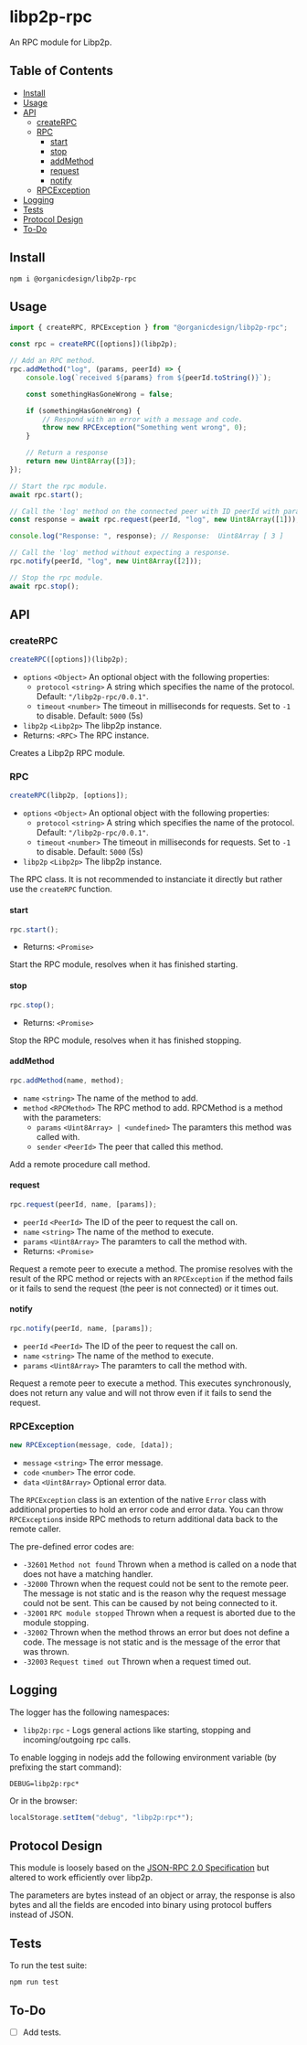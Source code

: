 # libp2p-rpc

An RPC module for Libp2p.

## Table of Contents

- [Install](#install)
- [Usage](#usage)
- [API](#api)
  - [createRPC](#createrpc)
  - [RPC](#rpc)
    - [start](#start)
    - [stop](#stop)
    - [addMethod](#addmethod)
    - [request](#request)
    - [notify](#notify)
  - [RPCException](#rpcexception)
- [Logging](#logging)
- [Tests](#tests)
- [Protocol Design](#protocol-design)
- [To-Do](#to-do)

## Install

```
npm i @organicdesign/libp2p-rpc
```

## Usage

```javascript
import { createRPC, RPCException } from "@organicdesign/libp2p-rpc";

const rpc = createRPC([options])(libp2p);

// Add an RPC method.
rpc.addMethod("log", (params, peerId) => {
	console.log(`received ${params} from ${peerId.toString()}`);

	const somethingHasGoneWrong = false;

	if (somethingHasGoneWrong) {
		// Respond with an error with a message and code.
		throw new RPCException("Something went wrong", 0);
	}

	// Return a response
	return new Uint8Array([3]);
});

// Start the rpc module.
await rpc.start();

// Call the 'log' method on the connected peer with ID peerId with parameter.
const response = await rpc.request(peerId, "log", new Uint8Array([1]));

console.log("Response: ", response); // Response:  Uint8Array [ 3 ]

// Call the 'log' method without expecting a response.
rpc.notify(peerId, "log", new Uint8Array([2]));

// Stop the rpc module.
await rpc.stop();
```

## API

### createRPC

```javascript
createRPC([options])(libp2p);
```

- `options` `<Object>` An optional object with the following properties:
  - `protocol` `<string>` A string which specifies the name of the protocol. Default: `"/libp2p-rpc/0.0.1"`.
  - `timeout` `<number>` The timeout in milliseconds for requests. Set to `-1` to disable. Default: `5000` (5s)
- `libp2p` `<Libp2p>` The libp2p instance.
- Returns: `<RPC>` The RPC instance.

Creates a Libp2p RPC module.

### RPC

```javascript
createRPC(libp2p, [options]);
```

- `options` `<Object>` An optional object with the following properties:
  - `protocol` `<string>` A string which specifies the name of the protocol. Default: `"/libp2p-rpc/0.0.1"`.
  - `timeout` `<number>` The timeout in milliseconds for requests. Set to `-1` to disable. Default: `5000` (5s)
- `libp2p` `<Libp2p>` The libp2p instance.

The RPC class. It is not recommended to instanciate it directly but rather use the `createRPC` function.

#### start

```javascript
rpc.start();
```

- Returns: `<Promise>`

Start the RPC module, resolves when it has finished starting.

#### stop

```javascript
rpc.stop();
```

- Returns: `<Promise>`

Stop the RPC module, resolves when it has finished stopping.

#### addMethod

```javascript
rpc.addMethod(name, method);
```

- `name` `<string>` The name of the method to add.
- `method` `<RPCMethod>` The RPC method to add. RPCMethod is a method with the parameters:
  - `params` `<Uint8Array> | <undefined>` The paramters this method was called with.
  - `sender` `<PeerId>` The peer that called this method.

Add a remote procedure call method.

#### request

```javascript
rpc.request(peerId, name, [params]);
```

- `peerId` `<PeerId>` The ID of the peer to request the call on.
- `name` `<string>` The name of the method to execute.
- `params` `<Uint8Array>` The paramters to call the method with.
- Returns: `<Promise>`

Request a remote peer to execute a method. The promise resolves with the result of the RPC method or rejects with an `RPCException` if the method fails or it fails to send the request (the peer is not connected) or it times out.

#### notify

```javascript
rpc.notify(peerId, name, [params]);
```

- `peerId` `<PeerId>` The ID of the peer to request the call on.
- `name` `<string>` The name of the method to execute.
- `params` `<Uint8Array>` The paramters to call the method with.

Request a remote peer to execute a method. This executes synchronously, does not return any value and will not throw even if it fails to send the request.

### RPCException

```javascript
new RPCException(message, code, [data]);
```

- `message` `<string>` The error message.
- `code` `<number>` The error code.
- `data` `<Uint8Array>` Optional error data.

The `RPCException` class is an extention of the native `Error` class with additional properties to hold an error code and error data. You can throw `RPCException`s inside RPC methods to return additional data back to the remote caller.

The pre-defined error codes are:

- `-32601` `Method not found` Thrown when a method is called on a node that does not have a matching handler.
- `-32000` Thrown when the request could not be sent to the remote peer. The message is not static and is the reason why the request message could not be sent. This can be caused by not being connected to it.
- `-32001` `RPC module stopped` Thrown when a request is aborted due to the module stopping.
- `-32002` Thrown when the method throws an error but does not define a code. The message is not static and is the message of the error that was thrown.
- `-32003` `Request timed out` Thrown when a request timed out.

## Logging

The logger has the following namespaces:

* `libp2p:rpc` - Logs general actions like starting, stopping and incoming/outgoing rpc calls.

To enable logging in nodejs add the following environment variable (by prefixing the start command):

```
DEBUG=libp2p:rpc*
```

Or in the browser:

```javascript
localStorage.setItem("debug", "libp2p:rpc*");
```

## Protocol Design

This module is loosely based on the [JSON-RPC 2.0 Specification](https://www.jsonrpc.org/specification) but altered to work efficiently over libp2p.

The parameters are bytes instead of an object or array, the response is also bytes and all the fields are encoded into binary using protocol buffers instead of JSON.

## Tests

To run the test suite:

```
npm run test
```

## To-Do

- [ ] Add tests.
